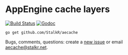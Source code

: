 # AppEngine cache layers

[![Build Status][1]][2] [![Godoc][3]][4]

`go get github.com/StalkR/aecache`

Bugs, comments, questions: create a [new issue][5] or email [aecache@stalkr.net][6].

[1]: https://api.travis-ci.org/StalkR/aecache.png?branch=master
[2]: https://travis-ci.org/StalkR/aecache
[3]: https://godoc.org/github.com/StalkR/aecache?status.png
[4]: https://godoc.org/github.com/StalkR/aecache
[5]: https://github.com/StalkR/aecache/issues/new
[6]: mailto:aecache@stalkr.net
